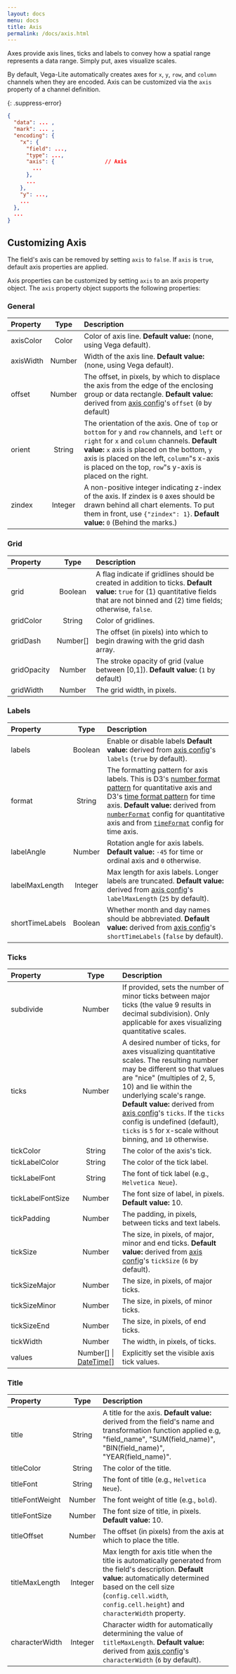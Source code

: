 ```yaml
---
layout: docs
menu: docs
title: Axis
permalink: /docs/axis.html
---
```


Axes provide axis lines, ticks and labels to convey how a spatial range represents a data range. Simply put, axes visualize scales.

By default, Vega-Lite automatically creates axes for `x`, `y`, `row`, and `column` channels when they are encoded. Axis can be customized via the `axis` property of a channel definition.

{: .suppress-error}
```json
{
  "data": ... ,
  "mark": ... ,
  "encoding": {
    "x": {
      "field": ...,
      "type": ...,
      "axis": {                // Axis
        ...
      },
      ...
    },
    "y": ...,
    ...
  },
  ...
}
```

## Customizing Axis

The field's axis can be removed by setting `axis` to `false`. If `axis` is `true`, default axis properties are applied.

Axis properties can be customized by setting `axis` to an axis property object. The `axis` property object supports the following properties:

<!--TODO: add default behavior for each property -->

### General

| Property      | Type          | Description    |
| :------------ |:-------------:| :------------- |
| axisColor     | Color         | Color of axis line. <span class="note-line">__Default value:__  (none, using Vega default). </span> |
| axisWidth     | Number        | Width of the axis line. <span class="note-line">__Default value:__  (none, using Vega default). </span> |
| offset        | Number | The offset, in pixels, by which to displace the axis from the edge of the enclosing group or data rectangle. <span class="note-line">__Default value:__ derived from  [axis config](config.html#facet-scale-config)'s `offset` (`0` by default)</span>|
| orient        | String        | The orientation of the axis. One of `top` or `bottom` for `y` and `row` channels, and `left` or `right` for `x` and `column` channels. <span class="note-line">__Default value:__ `x` axis is placed on the bottom, `y` axis is placed on the left, `column`"s x-axis is placed on the top, `row`"s y-axis is placed on the right. </span> |
| zindex        | Integer     | A non-positive integer indicating z-index of the axis.  If zindex is `0` axes should be drawn behind all chart elements. To put them in front, use `{"zindex": 1}`. <span class="note-line">__Default value:__ `0` (Behind the marks.) </span> |

### Grid

| Property      | Type          | Description    |
| :------------ |:-------------:| :------------- |
| grid          | Boolean       | A flag indicate if gridlines should be created in addition to ticks. <span class="note-line">__Default value:__  `true` for (1) quantitative fields that are not binned and (2) time fields;  otherwise, `false`.</span> |
| gridColor     | String        | Color of gridlines. |
| gridDash      | Number[]      | The offset (in pixels) into which to begin drawing with the grid dash array. |
| gridOpacity   | Number        | The stroke opacity of grid (value between [0,1]). <span class="note-line">__Default value:__ (`1` by default)</span>
| gridWidth		| Number 		| The grid width, in pixels. |


### Labels

| Property      | Type          | Description    |
| :------------ |:-------------:| :------------- |
| labels        | Boolean       | Enable or disable labels <span class="note-line">__Default value:__  derived from [axis config](config.html#axis-config)'s `labels` (`true` by default). </span> |
| format        | String        | The formatting pattern for axis labels. This is D3's [number format pattern](https://github.com/mbostock/d3/wiki/Formatting) for quantitative axis and D3's [time format pattern](https://github.com/mbostock/d3/wiki/Time-Formatting) for time axis. <span class="note-line">__Default value:__  derived from [`numberFormat`](config.html#format) config for quantitative axis and from [`timeFormat`](config.html#format) config for time axis.</span>|
| labelAngle    | Number        | Rotation angle for axis labels. <span class="note-line">__Default value:__ `-45` for time or ordinal axis and `0` otherwise.</span> |
| labelMaxLength  | Integer       | Max length for axis labels. Longer labels are truncated. <span class="note-line">__Default value:__  derived from  [axis config](config.html#axis-config)'s `labelMaxLength` (`25` by default). </span> |
| shortTimeLabels | Boolean       | Whether month and day names should be abbreviated. <span class="note-line">__Default value:__  derived from [axis config](config.html#axis-config)'s `shortTimeLabels` (`false` by default). </span> |

### Ticks

| Property      | Type          | Description    |
| :------------ |:-------------:| :------------- |
| subdivide     | Number        | If provided, sets the number of minor ticks between major ticks (the value 9 results in decimal subdivision). Only applicable for axes visualizing quantitative scales.|
| ticks         | Number        | A desired number of ticks, for axes visualizing quantitative scales. The resulting number may be different so that values are "nice" (multiples of 2, 5, 10) and lie within the underlying scale's range. <span class="note-line">__Default value:__  derived from [axis config](config.html#axis-config)'s `ticks`. If the `ticks` config is undefined (default),  `ticks` is `5` for x-scale without binning, and `10` otherwise.</span>  |
| tickColor		| String 		| The color of the axis's tick. |
| tickLabelColor| String 		| The color of the tick label. |
| tickLabelFont	| String 		| The font of tick label (e.g., `Helvetica Neue`). |
| tickLabelFontSize	| Number 		| The font size of label, in pixels. <span class="note-line">__Default value:__ 10. </span> |
| tickPadding   | Number        | The padding, in pixels, between ticks and text labels.|
| tickSize      | Number        | The size, in pixels, of major, minor and end ticks. <span class="note-line">__Default value:__  derived from [axis config](config.html#axis-config)'s `tickSize` (`6` by default). </span>|
| tickSizeMajor | Number        | The size, in pixels, of major ticks.|
| tickSizeMinor | Number        | The size, in pixels, of minor ticks.|
| tickSizeEnd   | Number        | The size, in pixels, of end ticks.|
| tickWidth   	| Number        | The width, in pixels, of ticks.|
| values        | Number[] &#124; [DateTime[]](transform.html#datetime) | Explicitly set the visible axis tick values. |

### Title

| Property      | Type          | Description    |
| :------------ |:-------------:| :------------- |
| title         | String        | A title for the axis. <span class="note-line">__Default value:__  derived from the field's name and transformation function applied e.g, "field_name", "SUM(field_name)", "BIN(field_name)", "YEAR(field_name)".</span> |
| titleColor	| String 		| The color of the title. |
| titleFont		| String 		| The font of title (e.g., `Helvetica Neue`). |
| titleFontWeight	| Number 	 	|  The font weight of title (e.g., `bold`). |
| titleFontSize	| Number 		| The font size of title, in pixels. <span class="note-line">__Default value:__ 10. </span> |
| titleOffset   | Number        | The offset (in pixels) from the axis at which to place the title.|
| titleMaxLength  | Integer     | Max length for axis title when the title is automatically generated from the field\'s description. <span class="note-line">__Default value:__  automatically determined based on the cell size (`config.cell.width`, `config.cell.height`) and `characterWidth` property.</span> |
| characterWidth  | Integer       | Character width for automatically determining the value of `titleMaxLength`. <span class="note-line">__Default value:__  derived from [axis config](config.html#axis-config)'s `characterWidth` (`6` by default). </span> |
